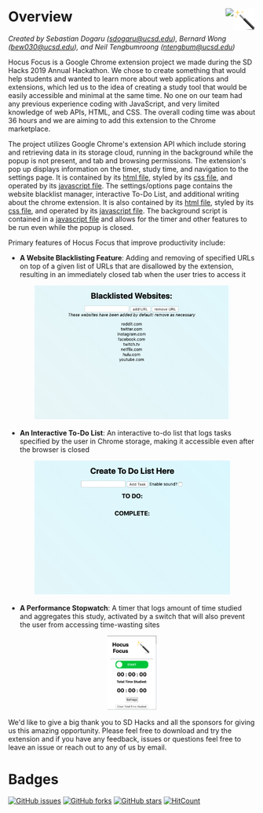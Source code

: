 # Overview <img src="https://github.com/bew030/hocus-focus/blob/master/extension_images/Wand.png" align="right" height="45"><img src="https://challengepost-s3-challengepost.netdna-ssl.com/photos/production/challenge_photos/000/551/956/datas/full_width.png" align="right" height="45">
_Created by Sebastian Dogaru ([sdogaru@ucsd.edu](sdogaru@ucsd.edu)), Bernard Wong ([bew030@ucsd.edu](bew030@ucsd.edu)), and Neil Tengbumroong ([ntengbum@ucsd.edu](ntengbum@ucsd.edu))_

Hocus Focus is a Google Chrome extension project we made during the SD Hacks 2019 Annual Hackathon. We chose to create something that would help students and wanted to learn more about web applications and extensions, which led us to the idea of creating a study tool that would be easily accessible and minimal at the same time. No one on our team had any previous experience coding with JavaScript, and very limited knowledge of web APIs, HTML, and CSS. The overall coding time was about 36 hours and we are aiming to add this extension to the Chrome marketplace.

The project utilizes Google Chrome's extension API which include storing and retrieving data in its storage cloud, running in the background while the popup is not present, and tab and browsing permissions. The extension's pop up displays information on the timer, study time, and navigation to the settings page. It is contained by its [html file](https://github.com/bew030/hocus-focus/blob/master/popup.html), styled by its [css file](https://github.com/bew030/hocus-focus/blob/master/popup.css), and operated by its [javascript file](https://github.com/bew030/hocus-focus/blob/master/popup.js). The settings/options page contains the website blacklist manager, interactive To-Do List, and additional writing about the chrome extension. It is also contained by its [html file](https://github.com/bew030/hocus-focus/blob/master/options.html), styled by its [css file](https://github.com/bew030/hocus-focus/blob/master/options.css), and operated by its [javascript file](https://github.com/bew030/hocus-focus/blob/master/options.js). The background script is contained in a [javascript file](https://github.com/bew030/hocus-focus/blob/master/background.js) and allows for the timer and other features to be run even while the popup is closed. 

Primary features of Hocus Focus that improve productivity include:
- __A Website Blacklisting Feature__: Adding and removing of specified URLs on top of a given list of URLs that are disallowed by the extension, resulting in an immediately closed tab when the user tries to access it

<p align="center">
	<img src="https://github.com/bew030/hocus-focus/blob/master/readme_images%20/Screen%20Shot%202019-10-27%20at%205.28.16%20AM.png" width=400/>
</p>

- __An Interactive To-Do List__: An interactive to-do list that logs tasks specified by the user in Chrome storage, making it accessible even after the browser is closed

<p align="center">
	<img src="https://github.com/bew030/hocus-focus/blob/master/readme_images%20/Screen%20Shot%202019-10-27%20at%205.28.21%20AM.png" width=400/>
</p>

- __A Performance Stopwatch__: A timer that logs amount of time studied and aggregates this study, activated by a switch that will also prevent the user from accessing time-wasting sites

<p align="center">
	<img src="https://github.com/bew030/hocus-focus/blob/master/readme_images%20/Screen%20Shot%202019-10-27%20at%205.28.40%20AM.png" width=100/>
</p>

We'd like to give a big thank you to SD Hacks and all the sponsors for giving us this amazing opportunity. Please feel free to download and try the extension and if you have any feedback, issues or questions feel free to leave an issue or reach out to any of us by email. 

# Badges 
[![GitHub issues](https://img.shields.io/github/issues/bew030/hocus-focus?color=purple)](https://github.com/bew030/hocus-focus/issues)
[![GitHub forks](https://img.shields.io/github/forks/bew030/hocus-focus?color=orange)](https://github.com/bew030/hocus-focus/network)
[![GitHub stars](https://img.shields.io/github/stars/bew030/hocus-focus)](https://github.com/bew030/hocus-focus/stargazers)
[![HitCount](http://hits.dwyl.io/bew030/hocus-focus.svg)](http://hits.dwyl.io/bew030/hocus-focus)
